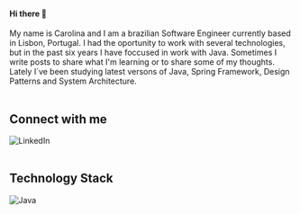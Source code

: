 #### Hi there 👋
My name is Carolina and I am a brazilian Software Engineer currently based in Lisbon, Portugal. I had the oportunity to work with several technologies, but in the past six years I have foccused in work with Java. Sometimes I write posts to share what I'm learning or to share some of my thoughts. Lately I´ve been studying latest versons of Java, Spring Framework, Design Patterns and System Architecture. 
<br />
<br />

## Connect with me
[<img align="left" alt="LinkedIn" src="https://img.shields.io/badge/linkedin-%230077B5.svg?&style=for-the-badge&logo=linkedin&logoColor=white" />](https://www.linkedin.com/in/carolina-de-oliveira-cunha/)
<br />
<br />

## Technology Stack
<img align="left" alt="Java" src="https://img.shields.io/badge/java-%23ED8B00.svg?&style=for-the-badge&logo=java&logoColor=white" />
